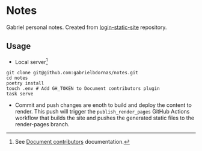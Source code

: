 # Notes

Gabriel personal notes.
Created from [login-static-site](https://github.com/meadapt/login-static-site) repository.

## Usage

- Local server[^1]

```
git clone git@github.com:gabrielbdornas/notes.git
cd notes
poetry install
touch .env # Add GH_TOKEN to Document contributors plugin
task serve
```

- Commit and push changes are enoth to build and deploy the content to render.
This push will trigger the `publish_render_pages` GitHub Actions workflow that builds the site and pushes the generated static files to the render-pages branch.

[^1]: See [Document contributors](https://squidfunk.github.io/mkdocs-material/setup/adding-a-git-repository/?h=document+contributors#document-contributors) documentation.
